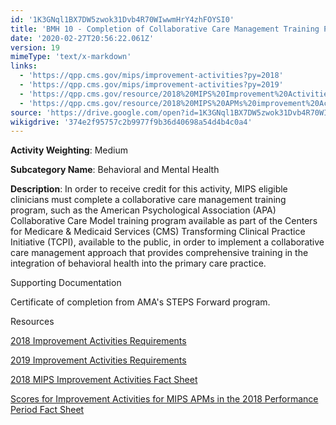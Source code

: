 ```yaml
---
id: '1K3GNql1BX7DW5zwok31Dvb4R70WIwwmHrY4zhFOYSI0'
title: 'BMH 10 - Completion of Collaborative Care Management Training Program'
date: '2020-02-27T20:56:22.061Z'
version: 19
mimeType: 'text/x-markdown'
links:
  - 'https://qpp.cms.gov/mips/improvement-activities?py=2018'
  - 'https://qpp.cms.gov/mips/improvement-activities?py=2019'
  - 'https://qpp.cms.gov/resource/2018%20MIPS%20Improvement%20Activities%20Fact%20Sheet'
  - 'https://qpp.cms.gov/resource/2018%20MIPS%20APMs%20improvement%20Activities%20scores%20fact%20sheet'
source: 'https://drive.google.com/open?id=1K3GNql1BX7DW5zwok31Dvb4R70WIwwmHrY4zhFOYSI0'
wikigdrive: '374e2f95757c2b9977f9b36d40698a54d4b4c0a4'
---
```

**Activity Weighting**: Medium

**Subcategory Name**: Behavioral and Mental Health

**Description**: In order to receive credit for this activity, MIPS eligible clinicians must complete a collaborative care management training program, such as the American Psychological Association (APA) Collaborative Care Model training program available as part of the Centers for Medicare & Medicaid Services (CMS) Transforming Clinical Practice Initiative (TCPI), available to the public, in order to implement a collaborative care management approach that provides comprehensive training in the integration of behavioral health into the primary care practice.

Supporting Documentation

Certificate of completion from AMA's STEPS Forward program.

Resources

[2018 Improvement Activities Requirements](https://qpp.cms.gov/mips/improvement-activities?py=2018)

[2019 Improvement Activities Requirements](https://qpp.cms.gov/mips/improvement-activities?py=2019)

[2018 MIPS Improvement Activities Fact Sheet](https://qpp.cms.gov/resource/2018%20MIPS%20Improvement%20Activities%20Fact%20Sheet)

[Scores for Improvement Activities for MIPS APMs in the 2018 Performance Period Fact Sheet](https://qpp.cms.gov/resource/2018%20MIPS%20APMs%20improvement%20Activities%20scores%20fact%20sheet)
